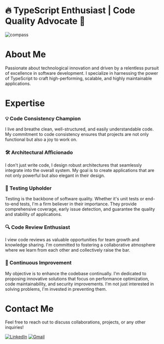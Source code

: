 # 🔥 TypeScript Enthusiast | Code Quality Advocate 🚀

![compass](https://media.licdn.com/dms/image/D4E16AQGitaZSg8kNcQ/profile-displaybackgroundimage-shrink_350_1400/0/1699318179870?e=1704931200&v=beta&t=6XTlpEA5DtRYrK3YCz1FjgNylEp0ViIMAEV4YGpWof4)

# About Me
Passionate about technological innovation and driven by a relentless pursuit of excellence in software development.
I specialize in harnessing the power of TypeScript to craft high-performing, scalable, and highly maintainable applications.

# Expertise

### 💡 Code Consistency Champion
I live and breathe clean, well-structured, and easily understandable code. My commitment to code consistency ensures that projects are not only functional but also a joy to work on.

### 🛠️ Architectural Afficionado
I don't just write code, I design robust architectures that seamlessly integrate into the overall system. My goal is to create applications that are not only powerful but also elegant in their design.

### 🧪 Testing Upholder
Testing is the backbone of software quality. Whether it's unit tests or end-to-end tests, I'm a firm believer in their importance. They provide comprehensive coverage, early issue detection, and guarantee the quality and stability of applications.

### 🔍 Code Review Enthusiast
I view code reviews as valuable opportunities for team growth and knowledge sharing. I'm committed to fostering a collaborative atmosphere where we learn from each other and collectively raise the bar.

### 🌟 Continuous Improvement
My objective is to enhance the codebase continually. I'm dedicated to proposing innovative solutions that focus on performance optimization, code maintainability, and security improvements. I'm not just interested in solving problems, I'm invested in preventing them.

# Contact Me
Feel free to reach out to discuss collaborations, projects, or any other inquiries!

[![LinkedIn](https://img.shields.io/badge/LinkedIn-0A66C2?style=for-the-badge&logo=linkedin&logoColor=white)](https://www.linkedin.com/in/julien-benat/)
[![Gmail](https://img.shields.io/badge/Gmail-D14836?style=for-the-badge&logo=gmail&logoColor=white)](mailto:benat.julien@gmail.com)
 

